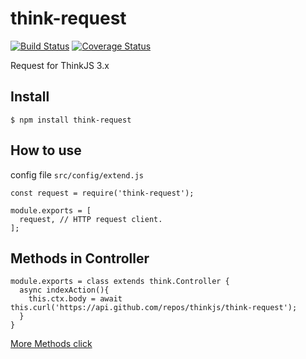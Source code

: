 # think-request
[![Build Status](https://travis-ci.org/thinkjs/think-request.svg?branch=master)](https://travis-ci.org/thinkjs/think-request)
[![Coverage Status](https://coveralls.io/repos/github/thinkjs/think-request/badge.svg?branch=master)](https://coveralls.io/github/thinkjs/think-request?branch=master)

Request for ThinkJS 3.x

## Install

```
$ npm install think-request
```

## How to use

config file `src/config/extend.js`

```
const request = require('think-request');

module.exports = [
  request, // HTTP request client.
];
```

## Methods in Controller

```
module.exports = class extends think.Controller {
  async indexAction(){
    this.ctx.body = await this.curl('https://api.github.com/repos/thinkjs/think-request');
  }
}
```

[More Methods click](https://github.com/request/request-promise)